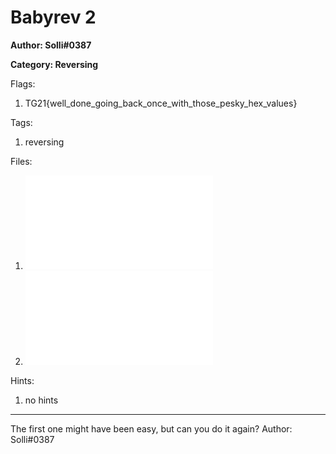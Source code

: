 # Babyrev 2
**Author: Solli#0387**

**Category: Reversing**

Flags:
1. TG21{well_done_going_back_once_with_those_pesky_hex_values}


Tags: 
1. reversing

Files: 
1. ![enc.py](./uploads/enc.py)
2. ![enc.txt](./uploads/enc.txt)

Hints: 
1. no hints


---
The first one might have been easy, but can you do it again?
Author: Solli#0387

